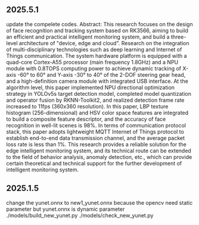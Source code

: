 ## 2025.5.1
update the compelete codes.
Abstract: This research focuses on the design of face recognition and tracking system based on RK3566, aiming to build an efficient and practical intelligent monitoring system, and build a three-level architecture of "device, edge and cloud". Research on the integration of multi-disciplinary technologies such as deep learning and Internet of Things communication. The system hardware platform is equipped with a quad-core Cortex-A55 processor (main frequency 1.8GHz) and a NPU module with 0.8TOPS computing power to achieve dynamic tracking of X-axis -60° to 60° and Y-axis -30° to 40° of the 2-DOF steering gear head, and a high-definition camera module with integrated USB interface. At the algorithm level, this paper implemented NPU directional optimization strategy in YOLOv5s target detection model, completed model quantization and operator fusion by RKNN-Toolkit2, and realized detection frame rate increased to 11fps (360x360 resolution). In this paper, LBP texture histogram (256-dimensional) and HSV color space features are integrated to build a composite feature descriptor, and the accuracy of face recognition in well-lit scenes is 98%. In terms of communication protocol stack, this paper adopts lightweight MQTT Internet of Things protocol to establish end-to-end data transmission channel, and the average packet loss rate is less than 1%.
This research provides a reliable solution for the edge intelligent monitoring system, and its technical route can be extended to the field of behavior analysis, anomaly detection, etc., which can provide certain theoretical and technical support for the further development of intelligent monitoring system.





## 2025.1.5
change the yunet.onnx to new1_yunet.onnx
because the opencv need static parameter but yunet.onnx is dynamic parameter
./models/build_new_yunet.py 
./models/check_new_yunet.py 
